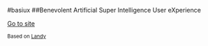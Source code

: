 #basiux
##Benevolent Artificial Super Intelligence User eXperience

[Go to site](www.basiux.com)

<small>Based on [Landy](https://github.com/cauerego/Landy-v1.0)</small>
